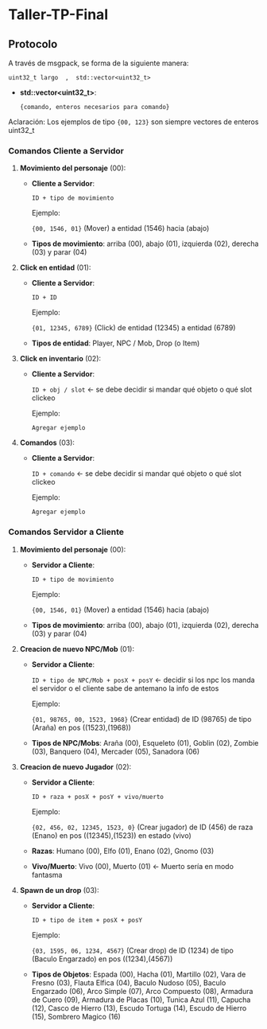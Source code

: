 # Taller-TP-Final
 
## Protocolo

A través de msgpack, se forma de la siguiente manera:

`uint32_t largo  ,  std::vector<uint32_t>`

- **std::vector<uint32_t>**: 
    
    `{comando, enteros necesarios para comando}`

Aclaración: Los ejemplos de tipo `{00, 123}` son siempre vectores de enteros uint32_t

### Comandos Cliente a Servidor

1. **Movimiento del personaje** (00):

   - **Cliente a Servidor**: 

       `ID + tipo de movimiento`

       Ejemplo:

       `{00, 1546, 01}` (Mover) a entidad (1546) hacia (abajo)

   - **Tipos de movimiento**: arriba (00), abajo (01), izquierda (02), derecha (03) y parar (04)

2. **Click en entidad** (01):

   - **Cliente a Servidor**:

       `ID + ID`

       Ejemplo:

       `{01, 12345, 6789}` (Click) de entidad (12345) a entidad (6789)

    - **Tipos de entidad**: Player, NPC / Mob, Drop (o Item)

3. **Click en inventario** (02):

    - **Cliente a Servidor**:

        `ID + obj / slot` <- se debe decidir si mandar qué objeto o qué slot clickeo

        Ejemplo:

        `Agregar ejemplo`

4. **Comandos** (03):

    - **Cliente a Servidor**:

        `ID + comando` <- se debe decidir si mandar qué objeto o qué slot clickeo

        Ejemplo:

        `Agregar ejemplo`

### Comandos Servidor a Cliente

1. **Movimiento del personaje** (00):

   - **Servidor a Cliente**:

       `ID + tipo de movimiento`

       Ejemplo:

       `{00, 1546, 01}` (Mover) a entidad (1546) hacia (abajo)

   - **Tipos de movimiento**: arriba (00), abajo (01), izquierda (02), derecha (03) y parar (04)

2. **Creacion de nuevo NPC/Mob** (01):

    - **Servidor a Cliente**:

       `ID + tipo de NPC/Mob + posX + posY` <- decidir si los npc los manda el servidor o el cliente sabe de antemano la info de estos

        Ejemplo:

        `{01, 98765, 00, 1523, 1968}` (Crear entidad) de ID (98765) de tipo (Araña) en pos ((1523),(1968))

    - **Tipos de NPC/Mobs**: Araña (00), Esqueleto (01), Goblin (02), Zombie (03), Banquero (04), Mercader (05), Sanadora (06)

3. **Creacion de nuevo Jugador** (02):

    - **Servidor a Cliente**:

       `ID + raza + posX + posY + vivo/muerto`

       Ejemplo:

       `{02, 456, 02, 12345, 1523, 0}` (Crear jugador) de ID (456) de raza (Enano) en pos ((12345),(1523)) en estado (vivo)

    - **Razas**: Humano (00), Elfo (01), Enano (02), Gnomo (03)

    - **Vivo/Muerto**: Vivo (00), Muerto (01) <- Muerto sería en modo fantasma

4. **Spawn de un drop** (03):

    - **Servidor a Cliente**:

       `ID + tipo de item + posX + posY`

       Ejemplo:

       `{03, 1595, 06, 1234, 4567}` (Crear drop) de ID (1234) de tipo (Baculo Engarzado) en pos ((1234),(4567))

    - **Tipos de Objetos**: Espada (00), Hacha (01), Martillo (02), Vara de Fresno (03), Flauta Elfica (04), Baculo Nudoso (05), Baculo Engarzado (06), Arco Simple (07), Arco Compuesto (08), Armadura de Cuero (09), Armadura de Placas (10), Tunica Azul (11), Capucha (12), Casco de Hierro (13), Escudo Tortuga (14), Escudo de Hierro (15), Sombrero Magico (16)